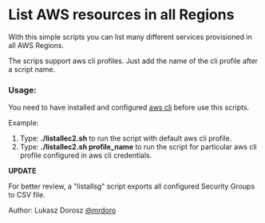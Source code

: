 <h1>List AWS resources in all Regions</h1>

With this simple scripts you can list many different services provisioned in all AWS Regions.

The scrips support aws cli profiles. Just add the name of the cli profile after a script name.

<h3>Usage:</h3>

You need to have installed and configured [aws cli](https://aws.amazon.com/cli/) before use this scripts.

Example:
1. Type: **./listallec2.sh** to run the script with default aws cli profile.
2. Type: **./listallec2.sh profile_name** to run the script for particular aws cli profile configured in aws cli credentials.


**UPDATE**

For better review, a "listallsg" script exports all configured Security Groups to CSV file.


Author: Lukasz Dorosz [@mrdoro](https://twitter.com/mrdoro)
